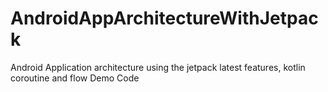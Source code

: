 # AndroidAppArchitectureWithJetpack
Android Application architecture using the jetpack latest features, kotlin coroutine and flow 
Demo Code 
